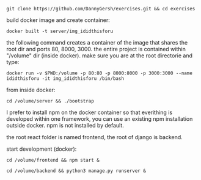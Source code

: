 ```console
git clone https://github.com/DannyGersh/exercises.git && cd exercises
```
build docker image and create container:
```console
docker built -t server/img_ididthisforu
```
the following command creates a container of the image that shares the root dir and ports 80, 8000, 3000. the entire project is contained within "/volume" dir (inside docker).
make sure you are at the root directorie and type:
```console
docker run -v $PWD:/volume -p 80:80 -p 8000:8000 -p 3000:3000 --name ididthisforu -it img_ididthisforu /bin/bash
```
from inside docker:
```console
cd /volume/server && ./bootstrap
```

I prefer to install npm on the docker container so that everithing is developed within one framework, you can use an existing npm installation outside docker. npm is not installed by default. 

the root react folder is named frontend, the root of django is backend.

start development (docker):
```console
cd /volume/frontend && npm start &
```
```console
cd /volume/backend && python3 manage.py runserver &
```

